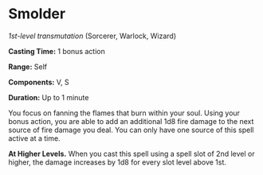 # Smolder
*1st-level transmutation* (Sorcerer, Warlock, Wizard)

**Casting Time:** 1 bonus action

**Range:** Self

**Components:** V, S

**Duration:** Up to 1 minute

You focus on fanning the flames that burn within your soul. Using your bonus action, you are able to add an additional 1d8 fire damage to the next source of fire damage you deal. You can only have one source of this spell active at a time.

**At Higher Levels.** When you cast this spell using a spell slot of 2nd level or higher, the damage increases by 1d8 for every slot level above 1st.
